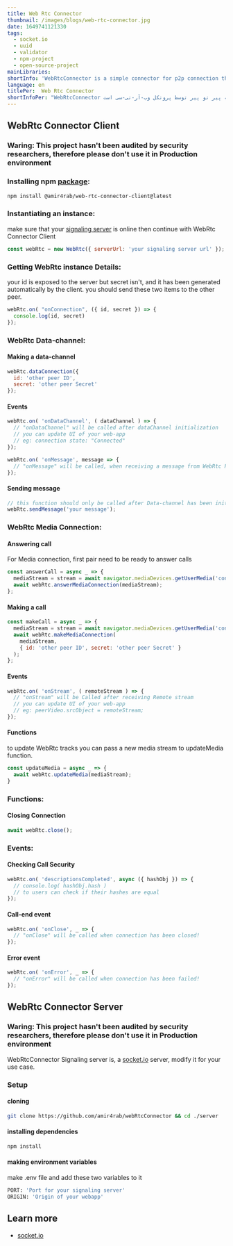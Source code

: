 ```yaml
---
title: Web Rtc Connector
thumbnail: /images/blogs/web-rtc-connector.jpg
date: 1649741121330
tags:
  - socket.io
  - uuid
  - validator
  - npm-project
  - open-source-project
mainLibraries:
shortInfo: 'WebRtcConnector is a simple connector for p2p connection throw WebRtc Standard. socket.io has been used in booth server and client of this project.'
language: en
titlePer:  Web Rtc Connector
shortInfoPer: "WebRtcConnector یک متصل کننده ساده برایه اتصال هایه پیر تو پیر توسط پروتکل وب-آر-تی-سی است."
---
```


## WebRtc Connector Client

### Waring: This project hasn't been audited by security researchers, therefore please don't use it in Production environment

### Installing npm [package](https://www.npmjs.com/package/@amir4rab/web-rtc-connector-client):
```bash
npm install @amir4rab/web-rtc-connector-client@latest
```

### Instantiating an instance:
make sure that your [signaling server](https://github.com/amir4rab/webRtcConnector/tree/main/server) is online then continue with WebRtc Connector Client
```javascript
const webRtc = new WebRtc({ serverUrl: 'your signaling server url' });
```

### Getting WebRtc instance Details:
your id is exposed to the server but secret isn't, and it has been generated automatically by the client. you should send these two items to the other peer.
```javascript
webRtc.on( "onConnection", ({ id, secret }) => {
  console.log(id, secret)
});
``` 

### WebRtc Data-channel: 
#### Making a data-channel
```javascript
webRtc.dataConnection({ 
  id: 'other peer ID',
  secret: 'other peer Secret'
});
```
#### Events
```javascript
webRtc.on( 'onDataChannel', ( dataChannel ) => {
  // "onDataChannel" will be called after dataChannel initialization
  // you can update UI of your web-app 
  // eg: connection state: "Connected"
});

webRtc.on( 'onMessage', message => {
  // "onMessage" will be called, when receiving a message from WebRtc Peer
});
```
#### Sending message
```javascript
// this function should only be called after Data-channel has been initialization
webRtc.sendMessage('your message');
```

### WebRtc Media Connection:
#### Answering call
For Media connection, first pair need to be ready to answer calls
```javascript
const answerCall = async _ => {
  mediaStream = stream = await navigator.mediaDevices.getUserMedia('constraints');
  await webRtc.answerMediaConnection(mediaStream);
};
```
#### Making a call
```javascript
const makeCall = async _ => {
  mediaStream = stream = await navigator.mediaDevices.getUserMedia('constraints');
  await webRtc.makeMediaConnection( 
    mediaStream, 
    { id: 'other peer ID', secret: 'other peer Secret' }
  );
};
```
#### Events
```javascript
webRtc.on( 'onStream', ( remoteStream ) => {
  // "onStream" will be Called after receiving Remote stream
  // you can update UI of your web-app 
  // eg: peerVideo.srcObject = remoteStream;
});
```
#### Functions
to update WebRtc tracks you can pass a new media stream to updateMedia function.
```javascript
const updateMedia = async _ => {
  await webRtc.updateMedia(mediaStream);
}
```

### Functions:

#### Closing Connection
```javascript
await webRtc.close();
```

### Events:
#### Checking Call Security
```javascript
webRtc.on( 'descriptionsCompleted', async ({ hashObj }) => {
  // console.log( hashObj.hash )
  // to users can check if their hashes are equal
});
```
#### Call-end event
```javascript
webRtc.on( 'onClose', _ => {
  // "onClose" will be called when connection has been closed!
});
```
#### Error event
```javascript
webRtc.on( 'onError', _ => {
  // "onError" will be called when connection has been failed!
});
```

## WebRtc Connector Server

### Waring: This project hasn't been audited by security researchers, therefore please don't use it in Production environment


WebRtcConnector Signaling server is, a [socket.io](https://socket.io) server, modify it for your use case.

### Setup
#### cloning
```bash
git clone https://github.com/amir4rab/webRtcConnector && cd ./server
```
#### installing dependencies
```bash
npm install
```
#### making environment variables
make .env file and add these two variables to it
```bash
PORT: 'Port for your signaling server'
ORIGIN: 'Origin of your webapp'
```



## Learn more

- [socket.io](https://socket.io) 
